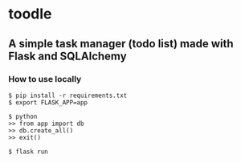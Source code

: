# toodle
## A simple task manager (todo list) made with Flask and SQLAlchemy

### How to use locally
```
$ pip install -r requirements.txt
$ export FLASK_APP=app

$ python
>> from app import db
>> db.create_all()
>> exit()

$ flask run
```

